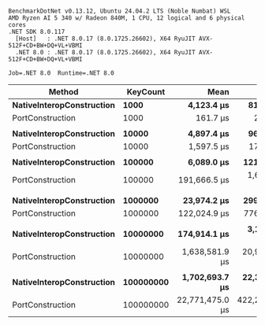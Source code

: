 ```

BenchmarkDotNet v0.13.12, Ubuntu 24.04.2 LTS (Noble Numbat) WSL
AMD Ryzen AI 5 340 w/ Radeon 840M, 1 CPU, 12 logical and 6 physical cores
.NET SDK 8.0.117
  [Host]   : .NET 8.0.17 (8.0.1725.26602), X64 RyuJIT AVX-512F+CD+BW+DQ+VL+VBMI
  .NET 8.0 : .NET 8.0.17 (8.0.1725.26602), X64 RyuJIT AVX-512F+CD+BW+DQ+VL+VBMI

Job=.NET 8.0  Runtime=.NET 8.0  

```
| Method                    | KeyCount  | Mean            | Error         | StdDev        | Ratio | RatioSD | Gen0      | Gen1      | Gen2      | Allocated     | Alloc Ratio  |
|-------------------------- |---------- |----------------:|--------------:|--------------:|------:|--------:|----------:|----------:|----------:|--------------:|-------------:|
| **NativeInteropConstruction** | **1000**      |      **4,123.4 μs** |      **81.30 μs** |     **196.36 μs** |  **1.00** |    **0.00** |         **-** |         **-** |         **-** |         **479 B** |         **1.00** |
| PortConstruction          | 1000      |        161.7 μs |       2.28 μs |       2.02 μs |  0.04 |    0.00 |   13.1836 |    2.6855 |         - |      110237 B |       230.14 |
|                           |           |                 |               |               |       |         |           |           |           |               |              |
| **NativeInteropConstruction** | **10000**     |      **4,897.4 μs** |      **96.87 μs** |     **107.67 μs** |  **1.00** |    **0.00** |         **-** |         **-** |         **-** |         **479 B** |         **1.00** |
| PortConstruction          | 10000     |      1,597.5 μs |      17.08 μs |      15.98 μs |  0.33 |    0.01 |  123.0469 |  123.0469 |  123.0469 |      993871 B |     2,074.89 |
|                           |           |                 |               |               |       |         |           |           |           |               |              |
| **NativeInteropConstruction** | **100000**    |      **6,089.0 μs** |     **121.17 μs** |     **165.85 μs** |  **1.00** |    **0.00** |         **-** |         **-** |         **-** |         **479 B** |         **1.00** |
| PortConstruction          | 100000    |    191,666.5 μs |   1,657.34 μs |   1,550.28 μs | 31.69 |    0.91 | 2250.0000 | 1750.0000 | 1250.0000 |    24869518 B |    51,919.66 |
|                           |           |                 |               |               |       |         |           |           |           |               |              |
| **NativeInteropConstruction** | **1000000**   |     **23,974.2 μs** |     **299.17 μs** |     **279.84 μs** |  **1.00** |    **0.00** |         **-** |         **-** |         **-** |         **524 B** |         **1.00** |
| PortConstruction          | 1000000   |    122,024.9 μs |     776.90 μs |     726.71 μs |  5.09 |    0.07 |  500.0000 |  500.0000 |  500.0000 |    85455312 B |   163,082.66 |
|                           |           |                 |               |               |       |         |           |           |           |               |              |
| **NativeInteropConstruction** | **10000000**  |    **174,914.1 μs** |   **3,128.94 μs** |   **2,926.81 μs** |  **1.00** |    **0.00** |         **-** |         **-** |         **-** |        **1104 B** |         **1.00** |
| PortConstruction          | 10000000  |  1,638,581.9 μs |  20,955.28 μs |  17,498.61 μs |  9.35 |    0.17 | 1000.0000 | 1000.0000 | 1000.0000 |   786788520 B |   712,670.76 |
|                           |           |                 |               |               |       |         |           |           |           |               |              |
| **NativeInteropConstruction** | **100000000** |  **1,702,693.7 μs** |  **22,346.29 μs** |  **19,809.41 μs** |  **1.00** |    **0.00** |         **-** |         **-** |         **-** |        **2384 B** |         **1.00** |
| PortConstruction          | 100000000 | 22,771,475.0 μs | 422,237.91 μs | 433,607.25 μs | 13.41 |    0.23 | 7000.0000 | 2000.0000 | 1000.0000 | 10817335168 B | 4,537,472.81 |

